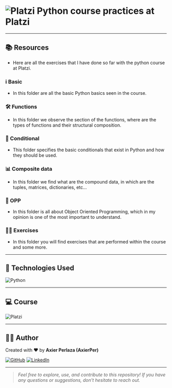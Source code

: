 # ![Platzi](https://static.platzi.com/media/platzi-isotipo@2x.png) Python course practices at Platzi

---

## 📚 Resources
- Here are all the exercises that I have done so far with the python course at Platzi.
### ℹ️ Basic
- In this folder are all the basic Python basics seen in the course.
### 🛠️ Functions
- In this folder we observe the section of the functions, where are the types of functions and their structural composition.
### 🔀 Conditional
- This folder specifies the basic conditionals that exist in Python and how they should be used.
### 📊 Composite data
- In this folder we find what are the compound data, in which are the tuples, matrices, dictionaries, etc...
### 🧱 OPP
- In this folder is all about Object Oriented Programming, which in my opinion is one of the most important to understand.
### 🏋️‍♂️ Exercises
- In this folder you will find exercises that are performed within the course and some more.

---

## 🔧 Technologies Used

![Python](https://img.shields.io/badge/Python-3776AB?style=for-the-badge&logo=python&logoColor=white)

---

## 💻 Course

![Platzi](https://img.shields.io/badge/Platzi-98CA3F?style=for-the-badge&logo=platzi&logoColor=white)

---

## 👨‍💻 Author

Created with ❤️  by **Axier Perlaza (AxierPer)**

[![GitHub](https://img.shields.io/badge/GitHub-AxierPer-181717?style=flat&logo=github&logoColor=white)](https://github.com/AxierPer)
[![LinkedIn](https://img.shields.io/badge/LinkedIn-Axier%20Perlaza-blue?style=flat&logo=linkedin)](https://www.linkedin.com/in/axier-perlaza-044866274/)

---

> _Feel free to explore, use, and contribute to this repository! If you have any questions or suggestions, don’t hesitate to reach out._

